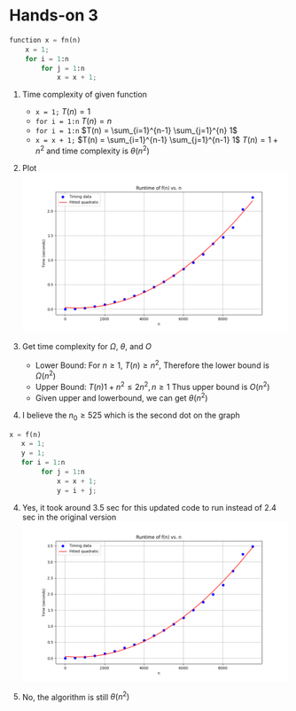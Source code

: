 # Hands-on 3

```python
function x = fn(n) 
    x = 1;
    for i = 1:n
        for j = 1:n
            x = x + 1;
```
1. Time complexity of given function
    * `x = 1;` $T(n) = 1$
    * `for i = 1:n` $T(n) = n$
    * `for i = 1:n` $T(n) = \sum_{i=1}^{n-1} \sum_{j=1}^{n} 1$
    * `x = x + 1;` $T(n) = \sum_{i=1}^{n-1} \sum_{j=1}^{n-1} 1$
$T(n) = 1 + n^2$ and time complexity is $\theta(n^2)$

2. Plot
![Runtime of f(n) vs n](./runtime_plot.png)

3. Get time complexity for $\Omega$, $\theta$, and $O$
    * Lower Bound: For $n ≥ 1$, $T(n) ≥ n^2$, Therefore the lower bound is $\Omega(n^2)$
    * Upper Bound: $T(n) 1 + n^2 ≤ 2n^2, n ≥ 1$ Thus upper bound is $O(n^2)$
    * Given upper and lowerbound, we can get $\theta(n^2)$

4. I believe the $n_0 ≥ 525$ which is the second dot on the graph 

```python
x = f(n)
   x = 1;
   y = 1;
   for i = 1:n
        for j = 1:n
            x = x + 1;
            y = i + j;
```
4. Yes, it took around 3.5 sec for this updated code to run instead of 2.4 sec in the original version
![Runtime of f(n) vs n v2](./runtime_plot_2.png)


5. No, the algorithm is still $\theta(n^2)$

